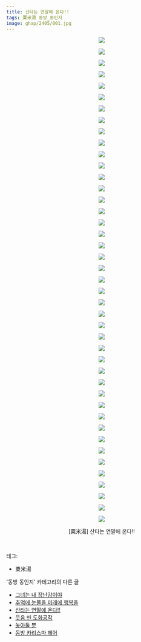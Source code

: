 ```yaml
---
title: 산타는 연말에 온다!!
tags: 粟米湯 동방_동인지
image: ghap/2405/001.jpg
---
```

<div class="article">
<p style="text-align: center; clear: none; float: none;"><img src="{{ site.nasurl }}/ghap/2405/001.jpg"/></p>
<p style="text-align: center; clear: none; float: none;"><img src="{{ site.nasurl }}/ghap/2405/002.jpg"/></p>
<p style="text-align: center; clear: none; float: none;"><img src="{{ site.nasurl }}/ghap/2405/003.jpg"/></p>
<p style="text-align: center; clear: none; float: none;"><img src="{{ site.nasurl }}/ghap/2405/004.jpg"/></p>
<p style="text-align: center; clear: none; float: none;"><img src="{{ site.nasurl }}/ghap/2405/005.jpg"/></p>
<p style="text-align: center; clear: none; float: none;"><img src="{{ site.nasurl }}/ghap/2405/006.jpg"/></p>
<p style="text-align: center; clear: none; float: none;"><img src="{{ site.nasurl }}/ghap/2405/007.jpg"/></p>
<p style="text-align: center; clear: none; float: none;"><img src="{{ site.nasurl }}/ghap/2405/008.jpg"/></p>
<p style="text-align: center; clear: none; float: none;"><img src="{{ site.nasurl }}/ghap/2405/009.jpg"/></p>
<p style="text-align: center; clear: none; float: none;"><img src="{{ site.nasurl }}/ghap/2405/010.jpg"/></p>
<p style="text-align: center; clear: none; float: none;"><img src="{{ site.nasurl }}/ghap/2405/011.jpg"/></p>
<p style="text-align: center; clear: none; float: none;"><img src="{{ site.nasurl }}/ghap/2405/012.jpg"/></p>
<p style="text-align: center; clear: none; float: none;"><img src="{{ site.nasurl }}/ghap/2405/013.jpg"/></p>
<p style="text-align: center; clear: none; float: none;"><img src="{{ site.nasurl }}/ghap/2405/014.jpg"/></p>
<p style="text-align: center; clear: none; float: none;"><img src="{{ site.nasurl }}/ghap/2405/015.jpg"/></p>
<p style="text-align: center; clear: none; float: none;"><img src="{{ site.nasurl }}/ghap/2405/016.jpg"/></p>
<p style="text-align: center; clear: none; float: none;"><img src="{{ site.nasurl }}/ghap/2405/017.jpg"/></p>
<p style="text-align: center; clear: none; float: none;"><img src="{{ site.nasurl }}/ghap/2405/018.jpg"/></p>
<p style="text-align: center; clear: none; float: none;"><img src="{{ site.nasurl }}/ghap/2405/019.jpg"/></p>
<p style="text-align: center; clear: none; float: none;"><img src="{{ site.nasurl }}/ghap/2405/020.jpg"/></p>
<p style="text-align: center; clear: none; float: none;"><img src="{{ site.nasurl }}/ghap/2405/021.jpg"/></p>
<p style="text-align: center; clear: none; float: none;"><img src="{{ site.nasurl }}/ghap/2405/022.jpg"/></p>
<p style="text-align: center; clear: none; float: none;"><img src="{{ site.nasurl }}/ghap/2405/023.jpg"/></p>
<p style="text-align: center; clear: none; float: none;"><img src="{{ site.nasurl }}/ghap/2405/024.jpg"/></p>
<p style="text-align: center; clear: none; float: none;"><img src="{{ site.nasurl }}/ghap/2405/025.jpg"/></p>
<p style="text-align: center; clear: none; float: none;"><img src="{{ site.nasurl }}/ghap/2405/026.jpg"/></p>
<p style="text-align: center; clear: none; float: none;"><img src="{{ site.nasurl }}/ghap/2405/027.jpg"/></p>
<p style="text-align: center; clear: none; float: none;"><img src="{{ site.nasurl }}/ghap/2405/028.jpg"/></p>
<p style="text-align: center; clear: none; float: none;"><img src="{{ site.nasurl }}/ghap/2405/029.jpg"/></p>
<p style="text-align: center; clear: none; float: none;"><img src="{{ site.nasurl }}/ghap/2405/030.jpg"/></p>
<p style="text-align: center; clear: none; float: none;"><img src="{{ site.nasurl }}/ghap/2405/031.jpg"/></p>
<p style="text-align: center; clear: none; float: none;"><img src="{{ site.nasurl }}/ghap/2405/032.jpg"/></p>
<p style="text-align: center; clear: none; float: none;"><img src="{{ site.nasurl }}/ghap/2405/033.jpg"/></p>
<p style="text-align: center; clear: none; float: none;"><img src="{{ site.nasurl }}/ghap/2405/034.jpg"/></p>
<p style="text-align: center; clear: none; float: none;"><img src="{{ site.nasurl }}/ghap/2405/035.jpg"/></p>
<p style="text-align: center; clear: none; float: none;"><img src="{{ site.nasurl }}/ghap/2405/036.jpg"/></p>
<p style="text-align: center; clear: none; float: none;"><img src="{{ site.nasurl }}/ghap/2405/037.jpg"/></p>
<p style="text-align: center; clear: none; float: none;"><img src="{{ site.nasurl }}/ghap/2405/038.jpg"/></p>
<p style="text-align: center; clear: none; float: none;"><img src="{{ site.nasurl }}/ghap/2405/039.jpg"/></p>
<p style="text-align: center; clear: none; float: none;"><img src="{{ site.nasurl }}/ghap/2405/040.jpg"/></p>
<p style="text-align: center; clear: none; float: none;"><img src="{{ site.nasurl }}/ghap/2405/041.jpg"/></p>
<p style="text-align: center; clear: none; float: none;"><img src="{{ site.nasurl }}/ghap/2405/042.jpg"/></p>
<p style="text-align: center; clear: none; float: none;"><img src="{{ site.nasurl }}/ghap/2405/043.jpg"/></p>
<p style="text-align: center; clear: none; float: none;">[粟米湯] 산타는 연말에 온다!!</p>
<p><br/></p>
</div><div class="tagTrail">
<p>태그: </p>
<ul>
<li>粟米湯</li>
</ul>
</div><div class="another">
<p>'동방 동인지' 카테고리의 다른 글</p>
<ul>
<li><a href="/2016-09-30-ghap_2407">그녀는 내 장난감이야</a></li>
<li><a href="/2016-09-30-ghap_2406">추억에 눈물을 미래에 행복을</a></li>
<li><a href="/2016-09-30-ghap_2405">산타는 연말에 온다!!</a></li>
<li><a href="/2016-09-30-ghap_2403">웃음 띤 도화공작</a></li>
<li><a href="/2016-09-30-ghap_2402">놓아둘 뿐</a></li>
<li><a href="/2016-09-30-ghap_2401">동방 카리스마 헤어</a></li>
</ul>
</div><div class="cb_module cb_fluid">
<div class="cb_wrt cb_profile">
</div><!-- commentList close -->
</div>